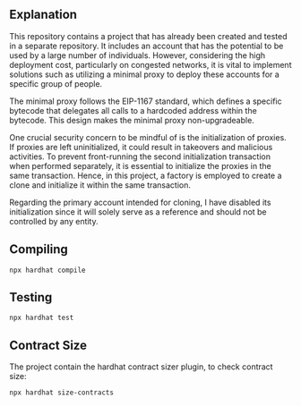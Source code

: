 ## Explanation 
This repository contains a project that has already been created and tested in a separate repository. It includes an account that has the potential to be used by a large number of individuals. However, considering the high deployment cost, particularly on congested networks, it is vital to implement solutions such as utilizing a minimal proxy to deploy these accounts for a specific group of people.

The minimal proxy follows the EIP-1167 standard, which defines a specific bytecode that delegates all calls to a hardcoded address within the bytecode. This design makes the minimal proxy non-upgradeable.

One crucial security concern to be mindful of is the initialization of proxies. If proxies are left uninitialized, it could result in takeovers and malicious activities. To prevent front-running the second initialization transaction when performed separately, it is essential to initialize the proxies in the same transaction. Hence, in this project, a factory is employed to create a clone and initialize it within the same transaction.

Regarding the primary account intended for cloning, I have disabled its initialization since it will solely serve as a reference and should not be controlled by any entity.

## Compiling 
```npx hardhat compile```
## Testing
```npx hardhat test```
## Contract Size
The project contain the hardhat contract sizer plugin, to check contract size:

```npx hardhat size-contracts```


